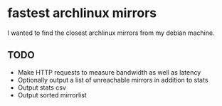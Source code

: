 # fastest archlinux mirrors

I wanted to find the closest archlinux mirrors from my debian machine.

## TODO

- Make HTTP requests to measure bandwidth as well as latency
- Optionally output a list of unreachable mirrors in addition to stats
- Output stats csv
- Output sorted mirrorlist
